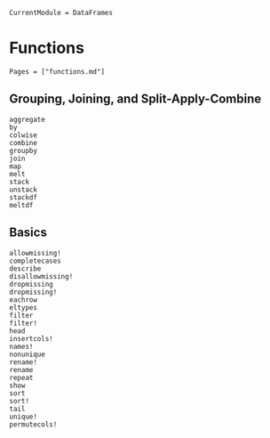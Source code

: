 ```@meta
CurrentModule = DataFrames
```

# Functions

```@index
Pages = ["functions.md"]
```

## Grouping, Joining, and Split-Apply-Combine

```@docs
aggregate
by
colwise
combine
groupby
join
map
melt
stack
unstack
stackdf
meltdf
```

## Basics

```@docs
allowmissing!
completecases
describe
disallowmissing!
dropmissing
dropmissing!
eachrow
eltypes
filter
filter!
head
insertcols!
names!
nonunique
rename!
rename
repeat
show
sort
sort!
tail
unique!
permutecols!
```
